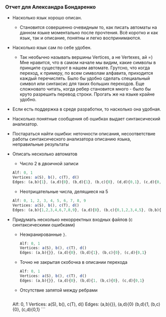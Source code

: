### Отчет для Александра Бондаренко

   * Насколько язык хорошо описан.
        * Становится совершенно очевидным то, как писать автоматы на данном языке моментально после 
        прочтения. Всё коротко и как язык, так и описание, понятны и легко воспринимаются. 
   
   * Насколько язык сам по себе удобен.
        *  Так необычно называть вершины Vertices, а не Vertexes, ай =)
         Мне нравится, что в самом начале мы видим, какие символы в принципе существуют в нашем автомате.
         Грутсно, что когда переход, к примеру, по всем символам алфавита, приходится каждый перечислять.
         Было бы удобно сделать специальный символ или синтаксис для таких больших переходов. 
         Еще сложновато читать, когда ребер становится много - было бы круто разрешить перевод строки.
         Прогать же на языке крайне удобно.
   
   * Если есть поддержка в среде разработки, то насколько она удобная.
   
   * Насколько понятные сообщения об ошибках выдает синтаксический анализатор.
   
   * Постараться найти ошибки: неточности описания, несоответствие работы синтаксического анализатора описанию языка, неправильные результаты
   
   * Описать несколько автоматов
        * Число 2 в двоичной записи
        ```javascript
     Alf: 0, 1
     Vertices: a(S), b(), c(T), d()
     Edges: (a,b){1}, (a,d){0}, (b,d){1}, (b,c){0}, (d,d){0,1}, (c,d){0,1}
        ```
       * Неотрицательные числа, делящиеся на 5
       ```javascript
     Alf: 0, 1, 2, 3, 4, 5, 6, 7, 8, 9
     Vertices: a(S), b(), c(T), d()
     Edges: (a,b){1,2,3,4,6,7,8,9}, (a,d){0}, (b,c){0,1,2,3,4,5}, (b,b){1,2,3,4,6,7,8,9}, (d,d){0,1,2,3,4,6,7,8,9}, (c,b){1,2,3,4,5,6,7,8,9}, (a,c){5}
        ```
        
   * Придумать несколько некорректных входных файлов (с синтаксическими ошибками)
   
       * Неэкранированные `}`. 
           ```javascript
         Alf: 0, 1
         Vertices: a(S), b(), c(T), d()
         Edges: (a,b){}}, (a,d){0}, (b,d){1}, (b,c){0}, (c,d){0,1}
            ```
       * Точно не закрытая скобочка в описании перехода
           ```javascript
         Alf: 0, 1
         Vertices: a(S), b(), c(T), d()
         Edges: (a,b){}}, (a,d){0}, (b,d){1, (b,c){0}, (c,d){0,1}
            ```
         
       * Отсутствие запятой между ребрами
           ```javascript
        Alf: 0, 1
         Vertices: a(S), b(), c(T), d()
         Edges: (a,b){}}, (a,d){0} (b,d){1, (b,c){0}, (c,d){0,1}
            ```